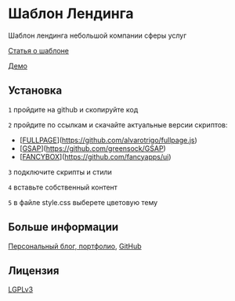 # Шаблон Лендинга

Шаблон лендинга небольшой компании сферы услуг

[Статья о шаблоне](https://haracan.ru/portfolio/sfera-uslug-shablon-lendinga/)

[Демо](https://haracan.ru/portfolio/sfera-uslug-shablon-lendinga/work-4/)


## Установка

`1` пройдите на github и скопируйте код

`2` пройдите по ссылкам и скачайте актуальные версии скриптов:

- [[FULLPAGE](fullpage.js, fullpage.css)](https://github.com/alvarotrigo/fullpage.js) 
- [[GSAP](gsap.min.js)](https://github.com/greensock/GSAP)  
- [[FANCYBOX](fancybox.umd.js, carousel.autoplay.umd.js, fancybox.css)](https://github.com/fancyapps/ui)

`3` подключите скрипты и стили

`4` вставьте собственный контент

`5` в файле style.css выберете цветовую тему


## Больше информации

[Персональный блог, портфолио](https://haracan.ru/), [GitHub](https://github.com/haracan)

## Лицензия

[LGPLv3](LICENSE)